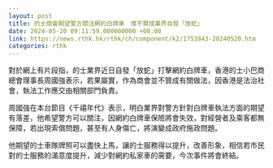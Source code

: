 ```yaml
---
layout: post
title: 的士商會期望警方關注網約白牌車　惟不贊成業界自發「放蛇」　
date: 2024-05-20 09:11:59.000000000 +08:00
link: https://news.rthk.hk/rthk/ch/component/k2/1753843-20240520.htm
categories: rthk
---
```


對於網上有片段指，的士業界近日自發「放蛇」打擊網約白牌車，香港的士小巴商總會理事長周國強表示，若果屬實，作為商會並不贊成有關做法，因香港是法治社會，執法工作應交由相關部門負責。

周國強在本台節目《千禧年代》表示，明白業界對警方針對白牌車執法方面的期望有落差，他希望警方可以關注，因網約白牌車保險將會失效，對經營者及乘客都無保障，若出現索償問題，甚至有人身傷亡，將演變成政府施政問題。

他期望的士車隊牌照可以盡快上馬，讓的士服務得以提升，改善形象，相信若市民對的士服務的滿意度提升，減少對網約私家車的需要，今次事件將會終結。
